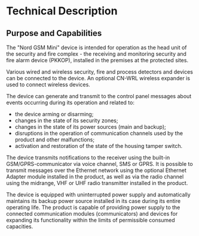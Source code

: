 # Technical Description

## Purpose and Capabilities

The "Nord GSM Mini" device is intended for operation as the head unit of the security and fire complex - the receiving and monitoring security and fire alarm device (PKKOP), installed in the premises at the protected sites.

Various wired and wireless security, fire and process detectors and devices can be connected to the device. An optional CN-WRL wireless expander is used to connect wireless devices.

The device can generate and transmit to the control panel messages about events occurring during its operation and related to:

* the device arming or disarming;
* changes in the state of its security zones;
* changes in the state of its power sources (main and backup);
* disruptions in the operation of communication channels used by the product and other malfunctions;
* activation and restoration of the state of the housing tamper switch.

The device transmits notifications to the receiver using the built-in GSM/GPRS-communicator via voice channel, SMS or GPRS. It is possible to transmit messages over the Ethernet network using the optional Ethernet Adapter module installed in the product, as well as via the radio channel using the midrange, VHF or UHF radio transmitter installed in the product.
 
The device is equipped with uninterrupted power supply and automatically maintains its backup power source installed in its case during its entire operating life. The product is capable of providing power supply to the connected communication modules (communicators) and devices for expanding its functionality within the limits of permissible consumed capacities.

